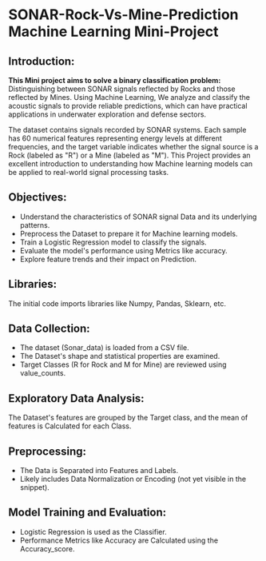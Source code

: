 # SONAR-Rock-Vs-Mine-Prediction Machine Learning Mini-Project

## Introduction: 
**This Mini project aims to solve a binary classification problem:** Distinguishing between SONAR signals reflected by Rocks and those reflected by Mines. Using Machine Learning, We analyze and classify the acoustic signals to provide reliable predictions, which can have practical applications in underwater exploration and defense sectors.

The dataset contains signals recorded by SONAR systems. Each sample has 60 numerical features representing energy levels at different frequencies, and the target variable indicates whether the signal source is a Rock (labeled as "R") or a Mine (labeled as "M"). This Project provides an excellent introduction to understanding how Machine learning models can be applied to real-world signal processing tasks.

## Objectives:
* Understand the characteristics of SONAR signal Data and its underlying patterns.                     
* Preprocess the Dataset to prepare it for Machine learning models.            
* Train a Logistic Regression model to classify the signals.                
* Evaluate the model's performance using Metrics like accuracy.                
* Explore feature trends and their impact on Prediction.                             

## Libraries:
The initial code imports libraries like Numpy, Pandas, Sklearn, etc.    

## Data Collection:

* The dataset (Sonar_data) is loaded from a CSV file.           
* The Dataset's shape and statistical properties are examined.           
* Target Classes (R for Rock and M for Mine) are reviewed using value_counts.             

## Exploratory Data Analysis:
The Dataset's features are grouped by the Target class, and the mean of features is Calculated for each Class.           

## Preprocessing:
* The Data is Separated into Features and Labels.             
* Likely includes Data Normalization or Encoding (not yet visible in the snippet).
  
## Model Training and Evaluation:
* Logistic Regression is used as the Classifier.                             
* Performance Metrics like Accuracy are Calculated using the Accuracy_score.         
